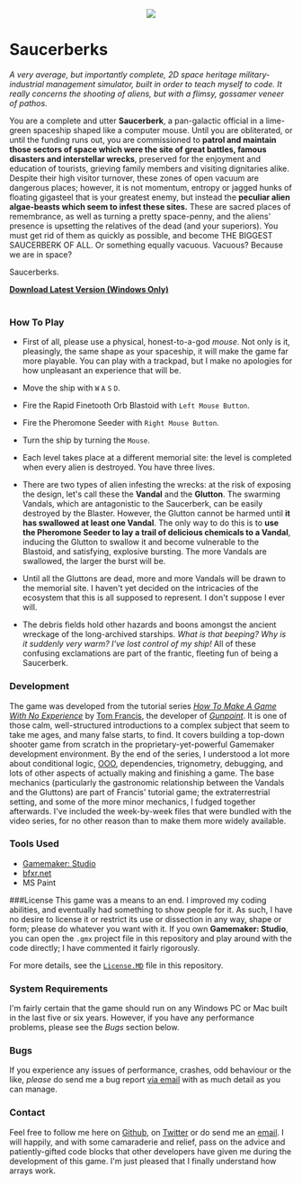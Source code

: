 <p align="center">
<img src="https://bonfiredog.co.uk/ooo/saucerberks/sbgithubheader.png">
</p>

# Saucerberks

*A very average, but importantly complete, 2D space heritage military-industrial management simulator, built in order to teach myself to code. It really concerns the shooting of aliens, but with a flimsy, gossamer veneer of pathos.*

You are a complete and utter **Saucerberk**, a pan-galactic official in a lime-green spaceship shaped like a computer mouse. Until you are obliterated, or until the funding runs out, you are commissioned to **patrol and maintain those sectors of space which were the site of great battles, famous disasters and interstellar wrecks**, preserved for the enjoyment and education of tourists, grieving family members and visiting dignitaries alike. Despite their high visitor turnover, these zones of open vacuum are dangerous places; however, it is not momentum, entropy or jagged hunks of floating gigasteel that is your greatest enemy, but instead the **peculiar alien algae-beasts which seem to infest these sites.** These are sacred places of remembrance, as well as turning a pretty space-penny, and the aliens' presence is upsetting the relatives of the dead (and your superiors). You must get rid of them as quickly as possible, and become THE BIGGEST SAUCERBERK OF ALL. Or something equally vacuous. Vacuous? Because we are in space?

Saucerberks.

[**Download Latest Version (Windows Only)**](http://bonfiredog.itch.io/saucerberks)<br /><br />

### How To Play

 * First of all, please use a physical, honest-to-a-god *mouse*. Not only is it, pleasingly, the same shape as your spaceship, it will make the game far more playable. You can play with a trackpad, but I make no apologies for how unpleasant an experience that will be.
 
 * Move the ship with `W` `A` `S` `D`. 
 
 * Fire the Rapid Finetooth Orb Blastoid with `Left Mouse Button`.

 * Fire the Pheromone Seeder with `Right Mouse Button`.
 
 * Turn the ship by turning the `Mouse`.
   
 * Each level takes place at a different memorial site: the level is completed when every alien is destroyed. You have three lives.
 
 * There are two types of alien infesting the wrecks: at the risk of exposing the design, let's call these the **Vandal** and the **Glutton**. The swarming Vandals, which are antagonistic to the Saucerberk, can be easily destroyed by the Blaster. However, the Glutton cannot be harmed until **it has swallowed at least one Vandal**. The only way to do this is to **use the Pheromone Seeder to lay a trail of delicious chemicals to a Vandal**, inducing the Glutton to swallow it and become vulnerable to the Blastoid, and satisfying, explosive bursting. The more Vandals are swallowed, the larger the burst will be.
 
 * Until all the Gluttons are dead, more and more Vandals will be drawn to the memorial site. I haven't yet decided on the intricacies of the ecosystem that this is all supposed to represent. I don't suppose I ever will.
 
 * The debris fields hold other hazards and boons amongst the ancient wreckage of the long-archived starships. *What is that beeping? Why is it suddenly very warm? I've lost control of my ship!* All of these confusing exclamations are part of the frantic, fleeting fun of being a Saucerberk.
  
### Development

The game was developed from the tutorial series [*How To Make A Game With No Experience*](https://www.youtube.com/watch?v=DN6dZWXUEzA) by [Tom Francis](http://pentadact.com), the developer of [*Gunpoint*](http://www.gunpointgame.com/). It is one of those calm, well-structured introductions to a complex subject that seem to take me ages, and many false starts, to find. It covers building a top-down shooter game from scratch in the proprietary-yet-powerful Gamemaker development environment. By the end of the series, I understood a lot more about conditional logic, [OOO](https://en.wikipedia.org/wiki/Object-oriented_programming), dependencies, trignometry, debugging, and lots of other aspects of actually making and finishing a game. The base mechanics (particularly the gastronomic relationship between the Vandals and the Gluttons) are part of Francis' tutorial game; the extraterrestrial setting, and some of the more minor mechanics, I fudged together afterwards. I've included the week-by-week files that were bundled with the video series, for no other reason than to make them more widely available. 

### Tools Used

  * [Gamemaker: Studio](http://www.yoyogames.com/studio)
  * [bfxr.net](http://bfxr.net)
  * MS Paint

###License
This game was a means to an end. I improved my coding abilities, and eventually had something to show people for it. As such, I have no desire to license it or restrict its use or dissection in any way, shape or form; please do whatever you want with it. If you own **Gamemaker: Studio**, you can open the `.gmx` project file in this repository and play around with the code directly; I have commented it fairly rigorously. 

For more details, see the [`License.MD`](https://github.com/bonfiredog/saucerberks/blob/master/LICENSE.md) file in this repository.

### System Requirements
I'm fairly certain that the game should run on any Windows PC or Mac built in the last five or six years. However, if you have any performance problems, please see the *Bugs* section below.

### Bugs
If you experience any issues of performance, crashes, odd behaviour or the like, *please* do send me a bug report [via email](mailto:admin@bonfiredog.co.uk) with as much detail as you can manage.

### Contact
Feel free to follow me here on [Github](http://github.com/bonfiredog), on [Twitter](http://twitter.com/rob_sherman) or do send me an [email](mailto:rob@bonfiredog.co.uk). I will happily, and with some camaraderie and relief, pass on the advice and patiently-gifted code blocks that other developers have given me during the development of this game. I'm just pleased that I finally understand how arrays work.
